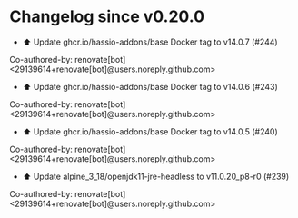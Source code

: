 # Changelog since v0.20.0
- ⬆️ Update ghcr.io/hassio-addons/base Docker tag to v14.0.7 (#244)

Co-authored-by: renovate[bot] <29139614+renovate[bot]@users.noreply.github.com> 
- ⬆️ Update ghcr.io/hassio-addons/base Docker tag to v14.0.6 (#243)

Co-authored-by: renovate[bot] <29139614+renovate[bot]@users.noreply.github.com> 
- ⬆️ Update ghcr.io/hassio-addons/base Docker tag to v14.0.5 (#240)

Co-authored-by: renovate[bot] <29139614+renovate[bot]@users.noreply.github.com> 
- ⬆️ Update alpine_3_18/openjdk11-jre-headless to v11.0.20_p8-r0 (#239)

Co-authored-by: renovate[bot] <29139614+renovate[bot]@users.noreply.github.com> 
